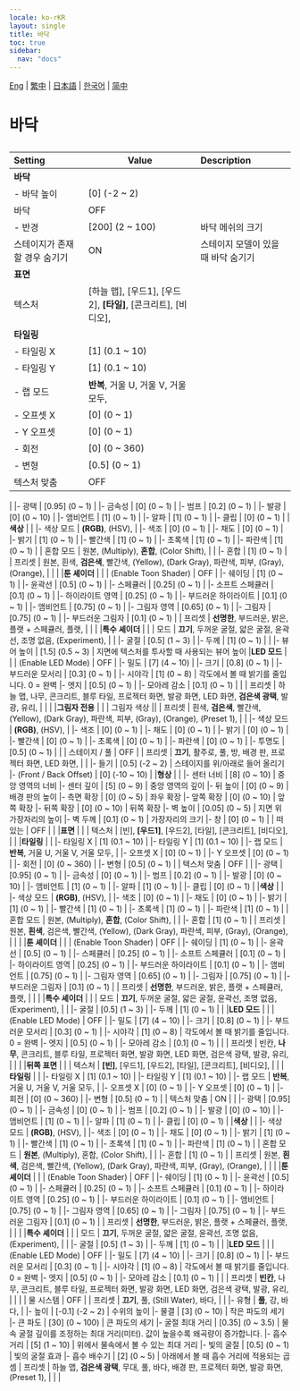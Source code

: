```yaml
---
locale: ko-rKR
layout: single
title: 바닥
toc: true
sidebar:
  nav: "docs"
---
```

[Eng](/dancexr/menu/2025.4/scene/ground) | [繁中](/tw/dancexr/menu/2025.4/scene/ground) | [日本語](/jp/dancexr/menu/2025.4/scene/ground) | [한국어](/kr/dancexr/menu/2025.4/scene/ground) | [简中](/zh/dancexr/menu/2025.4/scene/ground)

# 바닥

## 

| Setting | Value | Description |
| :--- | --- | :--- |
|**바닥** | | 
|- 바닥 높이 | [0] (-2 ~ 2) | 
| 바닥 | OFF | 
|- 반경 | [200] (2 ~ 100) | 바닥 메쉬의 크기
| 스테이지가 존재할 경우 숨기기 | ON | 스테이지 모델이 있을 때 바닥 숨기기
|**표면** | | 
| 텍스처 | [하늘 맵], [우드1], [우드2], **[타일]**, [콘크리트], [비디오],  |  |
|**타일링** | | 
|- 타일링 X | [1] (0.1 ~ 10) | 
|- 타일링 Y | [1] (0.1 ~ 10) | 
|- 랩 모드 | **반복**, 거울 U, 거울 V, 거울 모두,  | 
|- 오프셋 X | [0] (0 ~ 1) | 
|- Y 오프셋 | [0] (0 ~ 1) | 
|- 회전 | [0] (0 ~ 360) | 
|- 변형 | [0.5] (0 ~ 1) | 
| 텍스처 맞춤 | OFF | 
|
|- 광택 | [0.95] (0 ~ 1) | 
|- 금속성 | [0] (0 ~ 1) | 
|- 범프 | [0.2] (0 ~ 1) | 
|- 발광 | [0] (0 ~ 10) | 
|- 앰비언트 | [1] (0 ~ 1) | 
|- 알파 | [1] (0 ~ 1) | 
|- 클립 | [0] (0 ~ 1) | 
|**색상** | | 
|- 색상 모드 | **(RGB)**, (HSV),  | 
|- 색조 | [0] (0 ~ 1) | 
|- 채도 | [0] (0 ~ 1) | 
|- 밝기 | [1] (0 ~ 1) | 
|- 빨간색 | [1] (0 ~ 1) | 
|- 초록색 | [1] (0 ~ 1) | 
|- 파란색 | [1] (0 ~ 1) | 
| 혼합 모드 | 원본, (Multiply), **혼합**, (Color Shift),  |  |
|- 혼합 | [1] (0 ~ 1) | 
| 프리셋 | 원본, 흰색, **검은색**, 빨간색, (Yellow), (Dark Gray), 파란색, 피부, (Gray), (Orange),  |  |
|
|**툰 셰이더** | | 
| (Enable Toon Shader) | OFF | 
|- 쉐이딩 | [1] (0 ~ 1) | 
|- 윤곽선 | [0.5] (0 ~ 1) | 
|- 스페큘러 | [0.25] (0 ~ 1) | 
|- 소프트 스페큘러 | [0.1] (0 ~ 1) | 
|- 하이라이트 영역 | [0.25] (0 ~ 1) | 
|- 부드러운 하이라이트 | [0.1] (0 ~ 1) | 
|- 앰비언트 | [0.75] (0 ~ 1) | 
|- 그림자 영역 | [0.65] (0 ~ 1) | 
|- 그림자 | [0.75] (0 ~ 1) | 
|- 부드러운 그림자 | [0.1] (0 ~ 1) | 
| 프리셋 | **선명한**, 부드러운, 밝은, 플랫 + 스페큘러, 플랫,  |  |
|
|**특수 셰이더** | | 
| 모드 | **끄기**, 두꺼운 굴절, 얇은 굴절, 윤곽선, 조명 없음, (Experiment),  |  |
|- 굴절 | [0.5] (1 ~ 3) | 
|- 두께 | [1] (0 ~ 1) | 
|
|- 뷰어 높이 | [1.5] (0.5 ~ 3) | 지면에 텍스처를 투사할 때 사용되는 뷰어 높이
|**LED 모드** | | 
| (Enable LED Mode) | OFF | 
|- 밀도 | [7] (4 ~ 10) | 
|- 크기 | [0.8] (0 ~ 1) | 
|- 부드러운 모서리 | [0.3] (0 ~ 1) | 
|- 시야각 | [1] (0 ~ 8) | 각도에서 볼 때 밝기를 줄입니다. 0 = 완벽
|- 엣지 | [0.5] (0 ~ 1) | 
|- 모아레 감소 | [0.1] (0 ~ 1) | 
|
| 프리셋 | 하늘 맵, 나무, 콘크리트, 블루 타일, 프로젝터 화면, 발광 화면, LED 화면, **검은색 광택**, 발광, 유리,  |  |
|
|**그림자 전용** | | 
| 그림자 색상 || 
| 프리셋 | 흰색, **검은색**, 빨간색, (Yellow), (Dark Gray), 파란색, 피부, (Gray), (Orange), (Preset 1),  |  |
|- 색상 모드 | **(RGB)**, (HSV),  | 
|- 색조 | [0] (0 ~ 1) | 
|- 채도 | [0] (0 ~ 1) | 
|- 밝기 | [0] (0 ~ 1) | 
|- 빨간색 | [0] (0 ~ 1) | 
|- 초록색 | [0] (0 ~ 1) | 
|- 파란색 | [0] (0 ~ 1) | 
|- 투명도 | [0.5] (0 ~ 1) | 
|
| 스테이지 / 풀 | OFF | 
| 프리셋 | **끄기**, 활주로, 풀, 방, 배경 판, 프로젝터 화면, LED 화면,  |  |
|- 들기 | [0.5] (-2 ~ 2) | 스테이지를 위/아래로 들어 올리기
|- (Front / Back Offset) | [0] (-10 ~ 10) | 
|**형상** | | 
|- 센터 너비 | [8] (0 ~ 10) | 중앙 영역의 너비
|- 센터 깊이 | [5] (0 ~ 9) | 중앙 영역의 깊이
|- 뒤 높이 | [0] (0 ~ 9) | 배경 판의 높이
|- 측면 확장 | [0] (0 ~ 5) | 좌우 확장
|- 앞쪽 확장 | [0] (0 ~ 10) | 앞쪽 확장
|- 뒤쪽 확장 | [0] (0 ~ 10) | 뒤쪽 확장
|- 벽 높이 | [0.05] (0 ~ 5) | 지면 위 가장자리의 높이
|- 벽 두께 | [0.1] (0 ~ 1) | 가장자리의 크기
|- 창 | [0] (0 ~ 1) | 
| 떠 있는 | OFF | 
|
|**표면** | | 
| 텍스처 | [빈], **[우드1]**, [우드2], [타일], [콘크리트], [비디오],  |  |
|**타일링** | | 
|- 타일링 X | [1] (0.1 ~ 10) | 
|- 타일링 Y | [1] (0.1 ~ 10) | 
|- 랩 모드 | **반복**, 거울 U, 거울 V, 거울 모두,  | 
|- 오프셋 X | [0] (0 ~ 1) | 
|- Y 오프셋 | [0] (0 ~ 1) | 
|- 회전 | [0] (0 ~ 360) | 
|- 변형 | [0.5] (0 ~ 1) | 
| 텍스처 맞춤 | OFF | 
|
|- 광택 | [0.95] (0 ~ 1) | 
|- 금속성 | [0] (0 ~ 1) | 
|- 범프 | [0.2] (0 ~ 1) | 
|- 발광 | [0] (0 ~ 10) | 
|- 앰비언트 | [1] (0 ~ 1) | 
|- 알파 | [1] (0 ~ 1) | 
|- 클립 | [0] (0 ~ 1) | 
|**색상** | | 
|- 색상 모드 | **(RGB)**, (HSV),  | 
|- 색조 | [0] (0 ~ 1) | 
|- 채도 | [0] (0 ~ 1) | 
|- 밝기 | [1] (0 ~ 1) | 
|- 빨간색 | [1] (0 ~ 1) | 
|- 초록색 | [1] (0 ~ 1) | 
|- 파란색 | [1] (0 ~ 1) | 
| 혼합 모드 | 원본, (Multiply), **혼합**, (Color Shift),  |  |
|- 혼합 | [1] (0 ~ 1) | 
| 프리셋 | 원본, **흰색**, 검은색, 빨간색, (Yellow), (Dark Gray), 파란색, 피부, (Gray), (Orange),  |  |
|
|**툰 셰이더** | | 
| (Enable Toon Shader) | OFF | 
|- 쉐이딩 | [1] (0 ~ 1) | 
|- 윤곽선 | [0.5] (0 ~ 1) | 
|- 스페큘러 | [0.25] (0 ~ 1) | 
|- 소프트 스페큘러 | [0.1] (0 ~ 1) | 
|- 하이라이트 영역 | [0.25] (0 ~ 1) | 
|- 부드러운 하이라이트 | [0.1] (0 ~ 1) | 
|- 앰비언트 | [0.75] (0 ~ 1) | 
|- 그림자 영역 | [0.65] (0 ~ 1) | 
|- 그림자 | [0.75] (0 ~ 1) | 
|- 부드러운 그림자 | [0.1] (0 ~ 1) | 
| 프리셋 | **선명한**, 부드러운, 밝은, 플랫 + 스페큘러, 플랫,  |  |
|
|**특수 셰이더** | | 
| 모드 | **끄기**, 두꺼운 굴절, 얇은 굴절, 윤곽선, 조명 없음, (Experiment),  |  |
|- 굴절 | [0.5] (1 ~ 3) | 
|- 두께 | [1] (0 ~ 1) | 
|
|**LED 모드** | | 
| (Enable LED Mode) | OFF | 
|- 밀도 | [7] (4 ~ 10) | 
|- 크기 | [0.8] (0 ~ 1) | 
|- 부드러운 모서리 | [0.3] (0 ~ 1) | 
|- 시야각 | [1] (0 ~ 8) | 각도에서 볼 때 밝기를 줄입니다. 0 = 완벽
|- 엣지 | [0.5] (0 ~ 1) | 
|- 모아레 감소 | [0.1] (0 ~ 1) | 
|
| 프리셋 | 빈칸, **나무**, 콘크리트, 블루 타일, 프로젝터 화면, 발광 화면, LED 화면, 검은색 광택, 발광, 유리,  |  |
|
|**뒤쪽 표면** | | 
| 텍스처 | **[빈]**, [우드1], [우드2], [타일], [콘크리트], [비디오],  |  |
|**타일링** | | 
|- 타일링 X | [1] (0.1 ~ 10) | 
|- 타일링 Y | [1] (0.1 ~ 10) | 
|- 랩 모드 | **반복**, 거울 U, 거울 V, 거울 모두,  | 
|- 오프셋 X | [0] (0 ~ 1) | 
|- Y 오프셋 | [0] (0 ~ 1) | 
|- 회전 | [0] (0 ~ 360) | 
|- 변형 | [0.5] (0 ~ 1) | 
| 텍스처 맞춤 | ON | 
|
|- 광택 | [0.95] (0 ~ 1) | 
|- 금속성 | [0] (0 ~ 1) | 
|- 범프 | [0.2] (0 ~ 1) | 
|- 발광 | [0] (0 ~ 10) | 
|- 앰비언트 | [1] (0 ~ 1) | 
|- 알파 | [1] (0 ~ 1) | 
|- 클립 | [0] (0 ~ 1) | 
|**색상** | | 
|- 색상 모드 | **(RGB)**, (HSV),  | 
|- 색조 | [0] (0 ~ 1) | 
|- 채도 | [0] (0 ~ 1) | 
|- 밝기 | [1] (0 ~ 1) | 
|- 빨간색 | [1] (0 ~ 1) | 
|- 초록색 | [1] (0 ~ 1) | 
|- 파란색 | [1] (0 ~ 1) | 
| 혼합 모드 | **원본**, (Multiply), 혼합, (Color Shift),  |  |
|- 혼합 | [1] (0 ~ 1) | 
| 프리셋 | 원본, **흰색**, 검은색, 빨간색, (Yellow), (Dark Gray), 파란색, 피부, (Gray), (Orange),  |  |
|
|**툰 셰이더** | | 
| (Enable Toon Shader) | OFF | 
|- 쉐이딩 | [1] (0 ~ 1) | 
|- 윤곽선 | [0.5] (0 ~ 1) | 
|- 스페큘러 | [0.25] (0 ~ 1) | 
|- 소프트 스페큘러 | [0.1] (0 ~ 1) | 
|- 하이라이트 영역 | [0.25] (0 ~ 1) | 
|- 부드러운 하이라이트 | [0.1] (0 ~ 1) | 
|- 앰비언트 | [0.75] (0 ~ 1) | 
|- 그림자 영역 | [0.65] (0 ~ 1) | 
|- 그림자 | [0.75] (0 ~ 1) | 
|- 부드러운 그림자 | [0.1] (0 ~ 1) | 
| 프리셋 | **선명한**, 부드러운, 밝은, 플랫 + 스페큘러, 플랫,  |  |
|
|**특수 셰이더** | | 
| 모드 | **끄기**, 두꺼운 굴절, 얇은 굴절, 윤곽선, 조명 없음, (Experiment),  |  |
|- 굴절 | [0.5] (1 ~ 3) | 
|- 두께 | [1] (0 ~ 1) | 
|
|**LED 모드** | | 
| (Enable LED Mode) | OFF | 
|- 밀도 | [7] (4 ~ 10) | 
|- 크기 | [0.8] (0 ~ 1) | 
|- 부드러운 모서리 | [0.3] (0 ~ 1) | 
|- 시야각 | [1] (0 ~ 8) | 각도에서 볼 때 밝기를 줄입니다. 0 = 완벽
|- 엣지 | [0.5] (0 ~ 1) | 
|- 모아레 감소 | [0.1] (0 ~ 1) | 
|
| 프리셋 | **빈칸**, 나무, 콘크리트, 블루 타일, 프로젝터 화면, 발광 화면, LED 화면, 검은색 광택, 발광, 유리,  |  |
|
| 물 시스템 | OFF | 
| 프리셋 | **끄기**, 풀, (Still Water), 바다,  |  |
|- 유형 | **풀**, 강, 바다,  | 
|- 높이 | [-0.1] (-2 ~ 2) | 수위의 높이
|- 물결 | [3] (0 ~ 10) | 작은 파도의 세기
|- 큰 파도 | [30] (0 ~ 100) | 큰 파도의 세기
|- 굴절 최대 거리 | [0.35] (0 ~ 3.5) | 물속 굴절 깊이를 조정하는 최대 거리(미터). 값이 높을수록 왜곡량이 증가합니다.
|- 흡수 거리 | [5] (1 ~ 10) | 위에서 물속에서 볼 수 있는 최대 거리
|- 빛의 굴절 | [0.5] (0 ~ 1) | 빛의 굴절 효과
|- 흡수 배수기 | [2] (0 ~ 5) | 아래에서 볼 때 흡수 거리에 적용되는 곱셈
| 프리셋 | 하늘 맵, **검은색 광택**, 무대, 풀, 바다, 배경 판, 프로젝터 화면, 발광 화면, (Preset 1),  |  |
|
